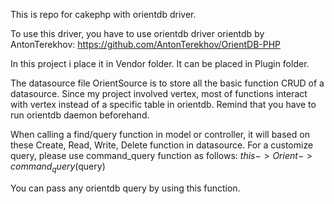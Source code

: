 This is repo for cakephp with orientdb driver.

To use this driver, you have to use orientdb driver orientdb by AntonTerekhov:
https://github.com/AntonTerekhov/OrientDB-PHP

In this project i place it in Vendor folder. It can be placed in Plugin folder. 

The datasource file OrientSource is to store all the basic function CRUD of a datasource. Since my project involved vertex, most of functions interact with vertex instead of a specific table in orientdb. Remind that you have to run orientdb daemon beforehand. 

When calling a find/query function in model or controller, it will based on these Create, Read, Write, Delete function in datasource. For a customize query, please use command_query  function as follows:
$this->Orient->command_query($query) 

You can pass any orientdb query by using this function. 
